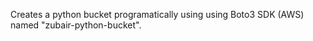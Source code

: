 
Creates a python bucket programatically using using Boto3 SDK (AWS) named "zubair-python-bucket". 
